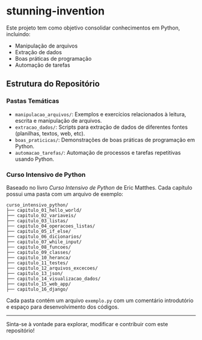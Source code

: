 # stunning-invention

Este projeto tem como objetivo consolidar conhecimentos em Python, incluindo:

- Manipulação de arquivos
- Extração de dados
- Boas práticas de programação
- Automação de tarefas

## Estrutura do Repositório

### Pastas Temáticas
- `manipulacao_arquivos/`: Exemplos e exercícios relacionados à leitura, escrita e manipulação de arquivos.
- `extracao_dados/`: Scripts para extração de dados de diferentes fontes (planilhas, textos, web, etc).
- `boas_praticicas/`: Demonstrações de boas práticas de programação em Python.
- `automacao_tarefas/`: Automação de processos e tarefas repetitivas usando Python.

### Curso Intensivo de Python
Baseado no livro *Curso Intensivo de Python* de Eric Matthes. Cada capítulo possui uma pasta com um arquivo de exemplo:

```
curso_intensivo_python/
├── capitulo_01_hello_world/
├── capitulo_02_variaveis/
├── capitulo_03_listas/
├── capitulo_04_operacoes_listas/
├── capitulo_05_if_else/
├── capitulo_06_dicionarios/
├── capitulo_07_while_input/
├── capitulo_08_funcoes/
├── capitulo_09_classes/
├── capitulo_10_heranca/
├── capitulo_11_testes/
├── capitulo_12_arquivos_excecoes/
├── capitulo_13_json/
├── capitulo_14_visualizacao_dados/
├── capitulo_15_web_app/
├── capitulo_16_django/
```

Cada pasta contém um arquivo `exemplo.py` com um comentário introdutório e espaço para desenvolvimento dos códigos.

---

Sinta-se à vontade para explorar, modificar e contribuir com este repositório!

